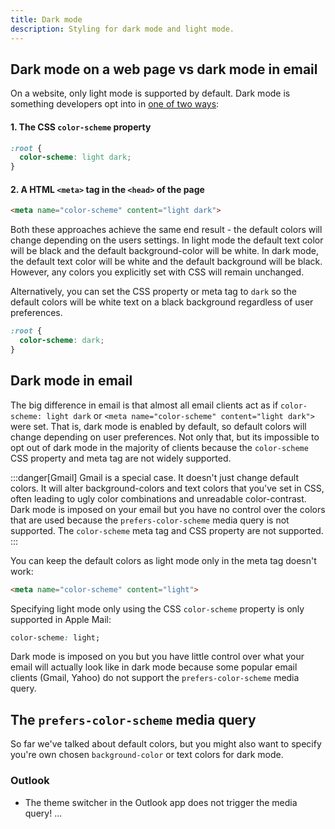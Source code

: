 ```yaml
---
title: Dark mode
description: Styling for dark mode and light mode.
---
```


## Dark mode on a web page vs dark mode in email
On a website, only light mode is supported by default. Dark mode is something developers opt into in [one of two ways](https://web.dev/color-scheme/#the-color-scheme-meta-tag):

#### 1. The CSS `color-scheme` property

```css
:root {
  color-scheme: light dark;
}
```

#### 2. A HTML `<meta>` tag in the `<head>` of the page
```html
<meta name="color-scheme" content="light dark">
```

Both these approaches achieve the same end result - the default colors will change depending on the users settings. In light mode the default text color will be black and the default background-color will be white. In dark mode, the default text color will be white and the default background will be black. However, any colors you explicitly set with CSS will remain unchanged. 

Alternatively, you can set the CSS property or meta tag to `dark` so the default colors will be white text on a black background regardless of user preferences.

```css
:root {
  color-scheme: dark;
}
```

## Dark mode in email
The big difference in email is that almost all email clients act as if `color-scheme: light dark` or `<meta name="color-scheme" content="light dark">` were set. That is, dark mode is enabled by default, so default colors will change depending on user preferences. Not only that, but its impossible to opt out of dark mode in the majority of clients because the `color-scheme` CSS property and meta tag are not widely supported.

:::danger[Gmail]
Gmail is a special case. It doesn't just change default colors. It will alter background-colors and text colors that you've set in CSS, often leading to ugly color combinations and unreadable color-contrast. Dark mode is imposed on your email but you have no control over the colors that are used because the `prefers-color-scheme` media query is not supported. The `color-scheme` meta tag and CSS property are not supported. 
:::

You can keep the default colors as light mode only in the meta tag doesn't work:
```html
<meta name="color-scheme" content="light">
```

Specifying light mode only using the CSS `color-scheme` property is only supported in Apple Mail:
```css
color-scheme: light;
```
Dark mode is imposed on you but you have little control over what your email will actually look like in dark mode because some popular email clients (Gmail, Yahoo) do not support the `prefers-color-scheme` media query. 

## The `prefers-color-scheme` media query
So far we've talked about default colors, but you might also want to specify you're own chosen `background-color` or text colors for dark mode.

### Outlook
- The theme switcher in the Outlook app does not trigger the media query! ...

